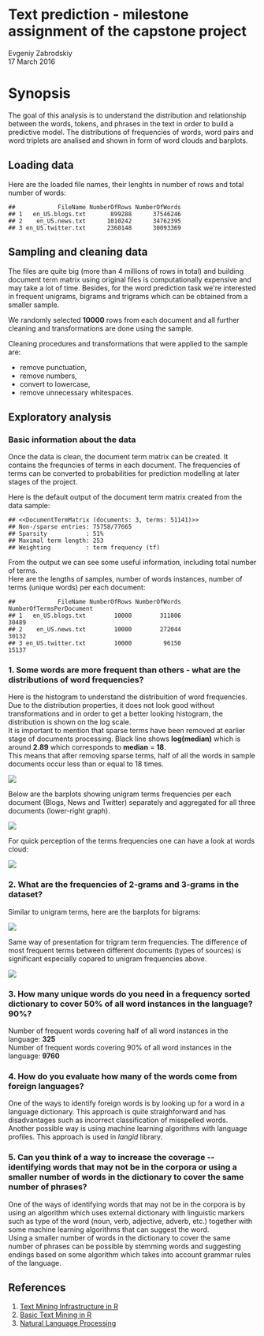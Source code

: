 # Text prediction - milestone assignment of the capstone project
Evgeniy Zabrodskiy  
17 March 2016  

# Synopsis
The goal of this analysis is to understand the distribution and relationship between the words, tokens, and phrases in the text in order to build a predictive model.
The distributions of frequencies of words, word pairs and word triplets are analised and shown in form of word clouds and barplots.



## Loading data


Here are the loaded file names, their lenghts in number of rows and total number of words:

```
##            FileName NumberOfRows NumberOfWords
## 1   en_US.blogs.txt       899288      37546246
## 2    en_US.news.txt      1010242      34762395
## 3 en_US.twitter.txt      2360148      30093369
```

## Sampling and cleaning data
The files are quite big (more than 4 millions of rows in total) and building document term matrix using original files is computationally expensive and may take a lot of time. Besides, for the word prediction task we're interested in frequent unigrams, bigrams and trigrams which can be obtained from a smaller sample.  



We randomly selected **10000** rows from each document and all further cleaning and transformations are done using the sample.  



Cleaning procedures and transformations that were applied to the sample are:  
- remove punctuation,  
- remove numbers,  
- convert to lowercase,  
- remove unnecessary whitespaces.  



## Exploratory analysis

### Basic information about the data
Once the data is clean, the document term matrix can be created. It contains the frequncies of terms in each document. The frequencies of terms can be converted to probabilities for prediction modelling at later stages of the project.  

Here is the default output of the document term matrix created from the data sample:  


```
## <<DocumentTermMatrix (documents: 3, terms: 51141)>>
## Non-/sparse entries: 75758/77665
## Sparsity           : 51%
## Maximal term length: 253
## Weighting          : term frequency (tf)
```

From the output we can see some useful information, including total number of terms.  
Here are the lengths of samples, number of words instances, number of terms (unique words) per each document:  


```
##            FileName NumberOfRows NumberOfWords NumberOfTermsPerDocument
## 1   en_US.blogs.txt        10000        311806                    30489
## 2    en_US.news.txt        10000        272044                    30132
## 3 en_US.twitter.txt        10000         96150                    15137
```

### 1. Some words are more frequent than others - what are the distributions of word frequencies?  



Here is the histogram to understand the distribuition of word frequencies. Due to the distribution properties, it does not look good without transformations and in order to get a better looking histogram, the distribution is shown on the log scale.  
It is important to mention that sparse terms have been removed at earlier stage of documents processing. Black line shows **log(median)** which is around **2.89** which corresponds to **median** = **18**.  
This means that after removing sparse terms, half of all the words in sample documents occur less than or equal to 18 times.

![](capstone_ms_files/figure-html/displayHist1-1.png)

Below are the barplots showing unigram terms frequencies per each document (Blogs, News and Twitter) separately and aggregated for all three documents (lower-right graph).  

![](capstone_ms_files/figure-html/displayFreq1-1.png)

For quick perception of the terms frequencies one can have a look at words cloud:  

![](capstone_ms_files/figure-html/displayWC1-1.png)

### 2. What are the frequencies of 2-grams and 3-grams in the dataset?  
Similar to unigram terms, here are the barplots for bigrams:  

![](capstone_ms_files/figure-html/displayFreq2-1.png)



Same way of presentation for trigram term frequencies. The difference of most frequent terms between different documents (types of sources) is significant especially copared to unigram frequencies above.  

![](capstone_ms_files/figure-html/displayFreq3-1.png)



### 3. How many unique words do you need in a frequency sorted dictionary to cover 50% of all word instances in the language? 90%?  


Number of frequent words covering half of all word instances in the language: **325**  
Number of frequent words covering 90% of all word instances in the language: **9760**  

### 4. How do you evaluate how many of the words come from foreign languages?  

One of the ways to identify foreign words is by looking up for a word in a language dictionary. This approach is quite straighforward and has disadvantages such as incorrect classification of misspelled words.  
Another possible way is using machine learning algorithms with language profiles. This approach is used in *langid* library.  

### 5. Can you think of a way to increase the coverage -- identifying words that may not be in the corpora or using a smaller number of words in the dictionary to cover the same number of phrases?  

One of the ways of identifying words that may not be in the corpora is by using an algorithm which uses external dictionary with linguistic markers such as type of the word (noun, verb, adjective, adverb, etc.) together with some machine learning algorithms that can suggest the word.  
Using a smaller number of words in the dictionary to cover the same number of phrases can be possible by stemming words and suggesting endings based on some algorithm which takes into account grammar rules of the language.  

## References
1. [Text Mining Infrastructure in R](https://www.jstatsoft.org/article/view/v025i05)
2. [Basic Text Mining in R](https://rstudio-pubs-static.s3.amazonaws.com/31867_8236987cf0a8444e962ccd2aec46d9c3.html)
3. [Natural Language Processing](https://www.coursera.org/course/nlp)
